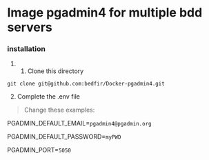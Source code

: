 # Image pgadmin4 for multiple bdd servers

### installation

1. 1. Clone this directory

`git clone git@github.com:bedfir/Docker-pgadmin4.git`

2. Complete the .env file

> Change these examples: 

PGADMIN_DEFAULT_EMAIL=`pgadmin4@pgadmin.org`

PGADMIN_DEFAULT_PASSWORD=`myPWD`

PGADMIN_PORT=`5050`


